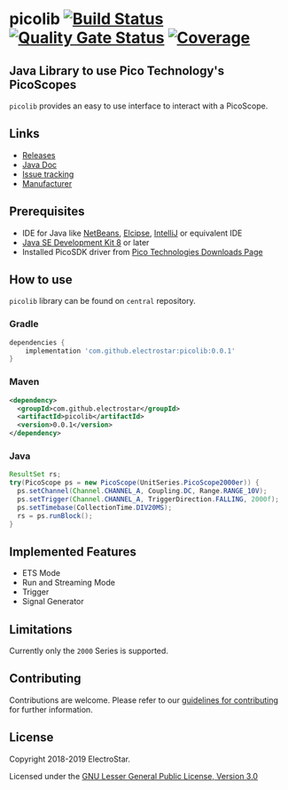 picolib [![Build Status](https://travis-ci.com/ElectroStar/picolib.svg?branch=master)](https://travis-ci.com/ElectroStar/picolib) [![Quality Gate Status](https://sonarcloud.io/api/project_badges/measure?project=com.github.electrostar%3Apicolib&metric=alert_status)](https://sonarcloud.io/dashboard?id=com.github.electrostar%3Apicolib) [![Coverage](https://sonarcloud.io/api/project_badges/measure?project=com.github.electrostar%3Apicolib&metric=coverage)](https://sonarcloud.io/dashboard?id=com.github.electrostar%3Apicolib)
=========

Java Library to use Pico Technology's PicoScopes
---------------------
`picolib` provides an easy to use interface to interact with a PicoScope.

Links
-----

* [Releases](https://github.com/ElectroStar/picolib/releases)
* [Java Doc](https://electrostar.github.io/picolib/apidocs/index.html)
* [Issue tracking](https://github.com/ElectroStar/picolib/issues)
* [Manufacturer](https://www.picotech.com/products/oscilloscope)

Prerequisites
--------
* IDE for Java like [NetBeans](https://netbeans.org/), [Elcipse](https://www.eclipse.org/), [IntelliJ](https://www.jetbrains.com/idea/) or equivalent IDE
* [Java SE Development Kit 8](https://www.oracle.com/technetwork/java/javase/overview/index.html) or later
* Installed PicoSDK driver from [Pico Technologies Downloads Page](https://www.picotech.com/downloads)

How to use
--------

`picolib` library can be found on `central` repository.

### Gradle

```groovy
dependencies {
    implementation 'com.github.electrostar:picolib:0.0.1'
}
```

### Maven
```xml
<dependency>
  <groupId>com.github.electrostar</groupId>
  <artifactId>picolib</artifactId>
  <version>0.0.1</version>
</dependency>
```

### Java
```java
ResultSet rs;
try(PicoScope ps = new PicoScope(UnitSeries.PicoScope2000er)) {
  ps.setChannel(Channel.CHANNEL_A, Coupling.DC, Range.RANGE_10V);
  ps.setTrigger(Channel.CHANNEL_A, TriggerDirection.FALLING, 2000f);
  ps.setTimebase(CollectionTime.DIV20MS);
  rs = ps.runBlock();
}
```
Implemented Features
--------
* ETS Mode
* Run and Streaming Mode
* Trigger
* Signal Generator

Limitations
-------
Currently only the `2000` Series is supported.

Contributing
-------
Contributions are welcome. Please refer to our [guidelines for contributing](CONTRIBUTING.md) for further information.

License
-------

Copyright 2018-2019 ElectroStar.

Licensed under the [GNU Lesser General Public License, Version 3.0](https://www.gnu.org/licenses/lgpl.txt)
